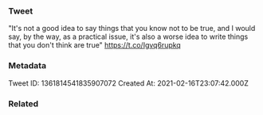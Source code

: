 ### Tweet
"It's not a good idea to say things that you know not to be true, and I would say, by the way, as a practical issue, it's also a worse idea to write things that you don't think are true" https://t.co/Igvq6rupkq

### Metadata
Tweet ID: 1361814541835907072
Created At: 2021-02-16T23:07:42.000Z

### Related

